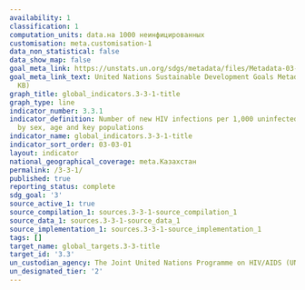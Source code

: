 ```yaml
---
availability: 1
classification: 1
computation_units: data.на 1000 неинфицированных
customisation: meta.customisation-1
data_non_statistical: false
data_show_map: false
goal_meta_link: https://unstats.un.org/sdgs/metadata/files/Metadata-03-03-01.pdf
goal_meta_link_text: United Nations Sustainable Development Goals Metadata (PDF 372
  KB)
graph_title: global_indicators.3-3-1-title
graph_type: line
indicator_number: 3.3.1
indicator_definition: Number of new HIV infections per 1,000 uninfected population,
  by sex, age and key populations
indicator_name: global_indicators.3-3-1-title
indicator_sort_order: 03-03-01
layout: indicator
national_geographical_coverage: meta.Казахстан
permalink: /3-3-1/
published: true
reporting_status: complete
sdg_goal: '3'
source_active_1: true
source_compilation_1: sources.3-3-1-source_compilation_1
source_data_1: sources.3-3-1-source_data_1
source_implementation_1: sources.3-3-1-source_implementation_1
tags: []
target_name: global_targets.3-3-title
target_id: '3.3'
un_custodian_agency: The Joint United Nations Programme on HIV/AIDS (UNAIDS)
un_designated_tier: '2'
---
```

